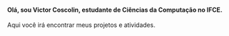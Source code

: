 #### Olá, sou Victor Coscolin, estudante de Ciências da Computação no IFCE.
Aqui você irá encontrar meus projetos e atividades.


